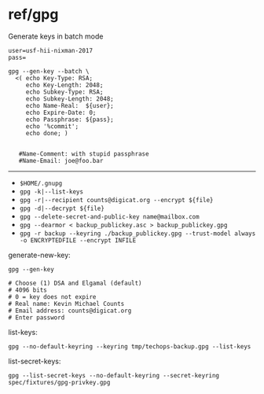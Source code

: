 # ref/gpg


Generate keys in batch mode

    user=usf-hii-nixman-2017
    pass=

    gpg --gen-key --batch \
      <( echo Key-Type: RSA;
         echo Key-Length: 2048;
         echo Subkey-Type: RSA;
         echo Subkey-Length: 2048;
         echo Name-Real:  ${user};
         echo Expire-Date: 0;
         echo Passphrase: ${pass};
         echo '%commit';
         echo done; )


       #Name-Comment: with stupid passphrase
       #Name-Email: joe@foo.bar
---



- `$HOME/.gnupg`
- `gpg -k|--list-keys`
- `gpg -r|--recipient counts@digicat.org --encrypt ${file}`
- `gpg -d|--decrypt ${file}`
- `gpg --delete-secret-and-public-key name@mailbox.com`
- `gpg --dearmor < backup_publickey.asc > backup_publickey.gpg`
- `gpg -r backup --keyring ./backup_publickey.gpg --trust-model always -o ENCRYPTEDFILE --encrypt INFILE`

generate-new-key:

    gpg --gen-key

    # Choose (1) DSA and Elgamal (default)
    # 4096 bits
    # 0 = key does not expire
    # Real name: Kevin Michael Counts
    # Email address: counts@digicat.org
    # Enter password

list-keys:

    gpg --no-default-keyring --keyring tmp/techops-backup.gpg --list-keys

list-secret-keys:

    gpg --list-secret-keys --no-default-keyring --secret-keyring spec/fixtures/gpg-privkey.gpg

